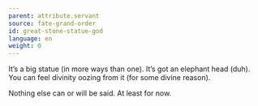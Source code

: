 ```yaml
---
parent: attribute.servant
source: fate-grand-order
id: great-stone-statue-god
language: en
weight: 0
---
```


It’s a big statue (in more ways than one).
It’s got an elephant head (duh).
You can feel divinity oozing from it (for some divine reason).

Nothing else can or will be said.
At least for now.
